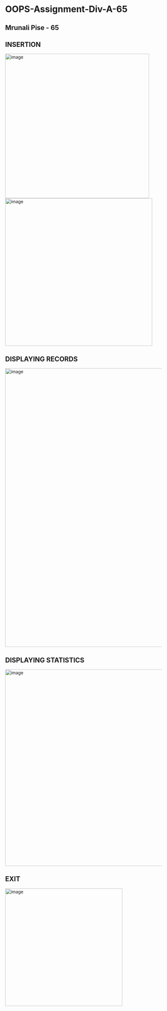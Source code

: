 # OOPS-Assignment-Div-A-65

## Mrunali Pise - 65

## INSERTION
<img width="463" alt="image" src="https://user-images.githubusercontent.com/118891102/203515739-6ff0d7b6-846a-4aa8-9b30-6cc7bd60a4f9.png">
<img width="473" alt="image" src="https://user-images.githubusercontent.com/118891102/203516707-45d33021-b1a1-4b40-b1c4-56579489f770.png">


## DISPLAYING RECORDS

<img width="893" alt="image" src="https://user-images.githubusercontent.com/118891102/203516019-2a87fec5-3b01-47dd-9e18-8a022c362795.png">

## DISPLAYING STATISTICS

<img width="630" alt="image" src="https://user-images.githubusercontent.com/118891102/203516824-43b516a2-05c3-4f45-b776-422a3aa227e3.png">

## EXIT

<img width="377" alt="image" src="https://user-images.githubusercontent.com/118891102/203516931-30232187-07fe-405f-ac52-29aa9b5a73b6.png">


